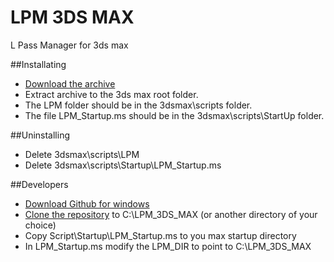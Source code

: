 # LPM 3DS MAX
L Pass Manager for 3ds max

##Installating
* [Download the archive](https://github.com/LPassManager/LPM_3DS_MAX/archive/master.zip)
* Extract archive to the 3ds max root folder.
* The LPM folder should be in the 3dsmax\scripts folder.
* The file LPM_Startup.ms should be in the 3dsmax\scripts\StartUp folder.

##Uninstalling
* Delete 3dsmax\scripts\LPM
* Delete 3dsmax\scripts\Startup\LPM_Startup.ms
 
##Developers
* [Download Github for windows](https://windows.github.com/)
* [Clone the repository](github-windows://openRepo/https://github.com/LPassManager/LPM_3DS_MAX) to C:\LPM_3DS_MAX (or another directory of your choice)
* Copy Script\Startup\LPM_Startup.ms to you max startup directory
* In LPM_Startup.ms modify the LPM_DIR to point to C:\LPM_3DS_MAX
